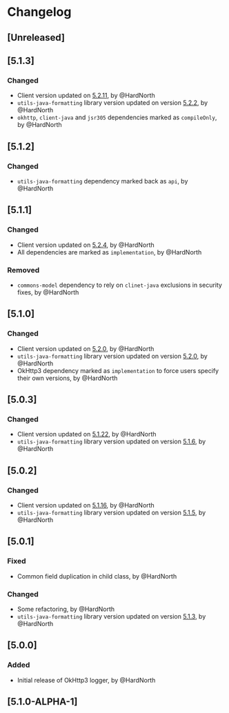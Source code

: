 # Changelog

## [Unreleased]

## [5.1.3]
### Changed
- Client version updated on [5.2.11](https://github.com/reportportal/client-java/releases/tag/5.2.11), by @HardNorth
- `utils-java-formatting` library version updated on version [5.2.2](https://github.com/reportportal/utils-java-formatting/releases/tag/5.2.2), by @HardNorth
- `okhttp`, `client-java` and `jsr305` dependencies marked as `compileOnly`, by @HardNorth

## [5.1.2]
### Changed
- `utils-java-formatting` dependency marked back as `api`, by @HardNorth

## [5.1.1]
### Changed
- Client version updated on [5.2.4](https://github.com/reportportal/client-java/releases/tag/5.2.4), by @HardNorth
- All dependencies are marked as `implementation`, by @HardNorth
### Removed
- `commons-model` dependency to rely on `clinet-java` exclusions in security fixes, by @HardNorth

## [5.1.0]
### Changed
- Client version updated on [5.2.0](https://github.com/reportportal/client-java/releases/tag/5.2.0), by @HardNorth
- `utils-java-formatting` library version updated on version [5.2.0](https://github.com/reportportal/utils-java-formatting/releases/tag/5.2.0), by @HardNorth
- OkHttp3 dependency marked as `implementation` to force users specify their own versions, by @HardNorth

## [5.0.3]
### Changed
- Client version updated on [5.1.22](https://github.com/reportportal/client-java/releases/tag/5.1.22), by @HardNorth
- `utils-java-formatting` library version updated on version [5.1.6](https://github.com/reportportal/utils-java-formatting/releases/tag/5.1.6), by @HardNorth

## [5.0.2]
### Changed
- Client version updated on [5.1.16](https://github.com/reportportal/client-java/releases/tag/5.1.16), by @HardNorth
- `utils-java-formatting` library version updated on version [5.1.5](https://github.com/reportportal/utils-java-formatting/releases/tag/5.1.5), by @HardNorth

## [5.0.1]
### Fixed
- Common field duplication in child class, by @HardNorth
### Changed
- Some refactoring, by @HardNorth
- `utils-java-formatting` library version updated on version [5.1.3](https://github.com/reportportal/utils-java-formatting/releases/tag/5.1.3), by @HardNorth

## [5.0.0]
### Added
- Initial release of OkHttp3 logger, by @HardNorth

## [5.1.0-ALPHA-1]
